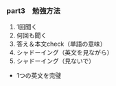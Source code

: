 ### part3　勉強方法
1. 1回聞く
2. 何回も聞く
3. 答え＆本文check（単語の意味）
4. シャドーイング（英文を見ながら）
5. シャドーイング（見ないで）
- 1つの英文を完璧
